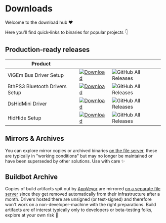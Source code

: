 # Downloads

Welcome to the download hub ❤️

Here you'll find quick-links to binaries for popular projects 👇

## Production-ready releases

| Product |  |  |
|---|---|---|
| ViGEm Bus Driver Setup | [![Download](https://img.shields.io/badge/Download-brightgreen)](https://github.com/ViGEm/ViGEmBus/releases) | ![GitHub All Releases](https://img.shields.io/github/downloads/ViGEm/ViGEmBus/total) |
| BthPS3 Bluetooth Drivers Setup | [![Download](https://img.shields.io/badge/Download-brightgreen)](https://github.com/nefarius/BthPS3/releases) | ![GitHub All Releases](https://img.shields.io/github/downloads/ViGEm/BthPS3/total) |
| DsHidMini Driver | [![Download](https://img.shields.io/badge/Download-brightgreen)](https://github.com/nefarius/DsHidMini/releases) | ![GitHub All Releases](https://img.shields.io/github/downloads/ViGEm/DsHidMini/total) |
| HidHide Setup | [![Download](https://img.shields.io/badge/Download-brightgreen)](https://github.com/nefarius/HidHide/releases) | ![GitHub All Releases](https://img.shields.io/github/downloads/ViGEm/HidHide/total) |

## Mirrors & Archives

You can explore mirror copies or archived binaries [on the file server](https://downloads.nefarius.at/), these are typically in "working conditions" but may no longer be maintained or have been superseded by other solutions. Use with care ✨

## Buildbot Archive

Copies of build artifacts spit out by [AppVeyor](https://www.appveyor.com/) are mirrored [on a separate file server](https://buildbot.vigem.org/) since they get removed automatically from their infrastructure after a month. Drivers hosted there are unsigned (or test-signed) and therefore won't work on a non-developer-machine with the right preparations. Build artifacts are of interest typically only to developers or beta-testing folks, explore at your own risk 🦋
